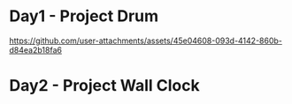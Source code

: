 # Day1 - Project Drum
https://github.com/user-attachments/assets/45e04608-093d-4142-860b-d84ea2b18fa6

# Day2 - Project Wall Clock

